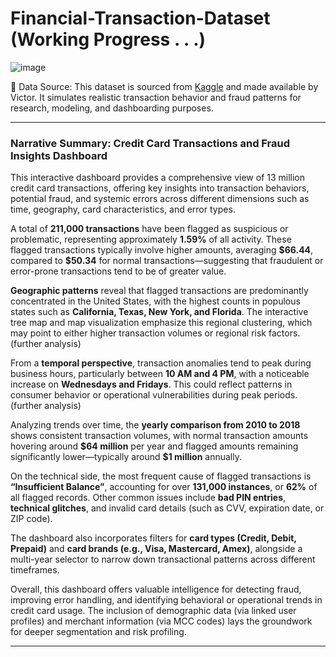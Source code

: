 # Financial-Transaction-Dataset (Working Progress . . .)
![image](https://github.com/user-attachments/assets/ef983aef-b52b-49ba-8dca-439fe628e349)

🧠 Data Source: This dataset is sourced from [Kaggle](https://www.kaggle.com/datasets/computingvictor/transactions-fraud-datasets) and made available by Victor. It simulates realistic transaction behavior and fraud patterns for research, modeling, and dashboarding purposes.

---

### **Narrative Summary: Credit Card Transactions and Fraud Insights Dashboard**

This interactive dashboard provides a comprehensive view of 13 million credit card transactions, offering key insights into transaction behaviors, potential fraud, and systemic errors across different dimensions such as time, geography, card characteristics, and error types.

A total of **211,000 transactions** have been flagged as suspicious or problematic, representing approximately **1.59%** of all activity. These flagged transactions typically involve higher amounts, averaging **\$66.44**, compared to **\$50.34** for normal transactions—suggesting that fraudulent or error-prone transactions tend to be of greater value.

**Geographic patterns** reveal that flagged transactions are predominantly concentrated in the United States, with the highest counts in populous states such as **California, Texas, New York, and Florida**. The interactive tree map and map visualization emphasize this regional clustering, which may point to either higher transaction volumes or regional risk factors. (further analysis)

From a **temporal perspective**, transaction anomalies tend to peak during business hours, particularly between **10 AM and 4 PM**, with a noticeable increase on **Wednesdays and Fridays**. This could reflect patterns in consumer behavior or operational vulnerabilities during peak periods. (further analysis)

Analyzing trends over time, the **yearly comparison from 2010 to 2018** shows consistent transaction volumes, with normal transaction amounts hovering around **\$64 million** per year and flagged amounts remaining significantly lower—typically around **\$1 million** annually.

On the technical side, the most frequent cause of flagged transactions is **“Insufficient Balance”**, accounting for over **131,000 instances**, or **62%** of all flagged records. Other common issues include **bad PIN entries**, **technical glitches**, and invalid card details (such as CVV, expiration date, or ZIP code).

The dashboard also incorporates filters for **card types (Credit, Debit, Prepaid)** and **card brands (e.g., Visa, Mastercard, Amex)**, alongside a multi-year selector to narrow down transactional patterns across different timeframes.

Overall, this dashboard offers valuable intelligence for detecting fraud, improving error handling, and identifying behavioral or operational trends in credit card usage. The inclusion of demographic data (via linked user profiles) and merchant information (via MCC codes) lays the groundwork for deeper segmentation and risk profiling.

---


